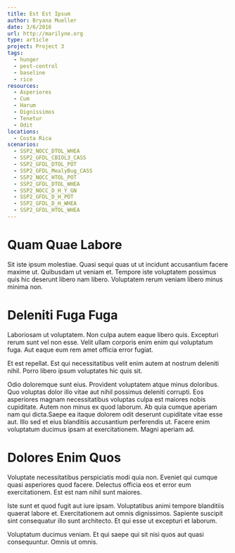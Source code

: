 ```yaml
---
title: Est Est Ipsum
author: Bryana Mueller
date: 3/6/2016
url: http://marilyne.org
type: article
project: Project 3
tags:
  - hunger
  - pest-control
  - baseline
  - rice
resources:
  - Asperiores
  - Cum
  - Harum
  - Dignissimos
  - Tenetur
  - Odit
locations:
  - Costa Rica
scenarios:
  - SSP2_NOCC_DTOL_WHEA
  - SSP2_GFDL_CBIOL3_CASS
  - SSP2_GFDL_DTOL_POT
  - SSP2_GFDL_MealyBug_CASS
  - SSP2_NOCC_HTOL_POT
  - SSP2_GFDL_DTOL_WHEA
  - SSP2_NOCC_D_H_Y_GN
  - SSP2_GFDL_D_H_POT
  - SSP2_GFDL_D_H_WHEA
  - SSP2_GFDL_HTOL_WHEA
---
```


# Quam Quae Labore
Sit iste ipsum molestiae. Quasi sequi quas ut ut incidunt accusantium facere maxime ut. Quibusdam ut veniam et. Tempore iste voluptatem possimus quis hic deserunt libero nam libero. Voluptatem rerum veniam libero minus minima non.

# Deleniti Fuga Fuga
Laboriosam ut voluptatem. Non culpa autem eaque libero quis. Excepturi rerum sunt vel non esse. Velit ullam corporis enim enim qui voluptatum fuga. Aut eaque eum rem amet officia error fugiat.
 Et est repellat. Est qui necessitatibus velit enim autem at nostrum deleniti nihil. Porro libero ipsum voluptates hic quis sit.
 Odio doloremque sunt eius. Provident voluptatem atque minus doloribus. Quo voluptas dolor illo vitae aut nihil possimus deleniti corrupti. Eos asperiores magnam necessitatibus voluptas culpa est maiores nobis cupiditate. Autem non minus ex quod laborum. Ab quia cumque aperiam nam qui dicta.Saepe ea itaque dolorem odit deserunt cupiditate vitae esse aut. Illo sed et eius blanditiis accusantium perferendis ut. Facere enim voluptatum ducimus ipsam at exercitationem. Magni aperiam ad.

# Dolores Enim Quos
Voluptate necessitatibus perspiciatis modi quia non. Eveniet qui cumque quasi asperiores quod facere. Delectus officia eos et error eum exercitationem. Est est nam nihil sunt maiores.
 Iste sunt et quod fugit aut iure ipsam. Voluptatibus animi tempore blanditiis quaerat labore et. Exercitationem aut omnis dignissimos. Sapiente suscipit sint consequatur illo sunt architecto. Et qui esse ut excepturi et laborum.
 Voluptatum ducimus veniam. Et qui saepe qui sit nisi quos aut quasi consequuntur. Omnis ut omnis.
